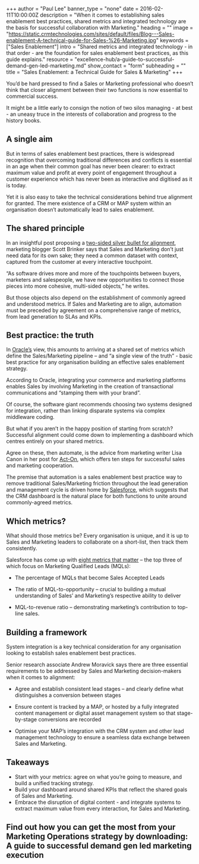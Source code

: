 +++
author = "Paul Lee"
banner_type = "none"
date = 2016-02-11T10:00:00Z
description = "When it comes to establishing sales enablement best practices, shared metrics and integrated technology are the basis for successful collaboration with Marketing."
heading = ""
image = "https://static.crmtechnologies.com/sites/default/files/Blog---Sales-enablement-A-technical-guide-for-Sales-%26-Marketing.jpg"
keywords = ["Sales Enablement"]
intro = "Shared metrics and integrated technology - in that order - are the foundation for sales enablement best practices, as this guide explains."
resource = "excellence-hub/a-guide-to-successful-demand-gen-led-marketing.md"
show_contact = "form"
subheading = ""
title = "Sales Enablement: a Technical Guide for Sales & Marketing"
+++

You’d be hard pressed to find a Sales or Marketing professional who doesn’t think that closer alignment between their two functions is now essential to commercial success.

It might be a little early to consign the notion of two silos managing - at best - an uneasy truce in the interests of collaboration and progress to the history books.

## A single aim

But in terms of sales enablement best practices, there is widespread recognition that overcoming traditional differences and conflicts is essential in an age when their common goal has never been clearer: to extract maximum value and profit at every point of engagement throughout a customer experience which has never been as interactive and digitised as it is today.

Yet it is also easy to take the technical considerations behind true alignment for granted. The mere existence of a CRM or MAP system within an organisation doesn’t automatically lead to sales enablement.

## The shared principle

In an insightful post proposing a [two-sided silver bullet for alignment](http://chiefmartec.com/2015/04/new-approach-challenge-salesmarketing-alignment/), marketing blogger Scott Brinker says that Sales and Marketing don’t just need data for its own sake; they need a common dataset with context, captured from the customer at every interactive touchpoint.

“As software drives more and more of the touchpoints between buyers, marketers and salespeople, we have new opportunities to connect those pieces into more cohesive, multi-sided objects,” he writes.

But those objects also depend on the establishment of commonly agreed and understood metrics. If Sales and Marketing are to align, automation must be preceded by agreement on a comprehensive range of metrics, from lead generation to SLAs and KPIs.

## Best practice: the truth

In [Oracle’s](https://www.oracle.com/marketingcloud/resources/sales-marketing-alignment.html) view, this amounts to arriving at a shared set of metrics which define the Sales/Marketing pipeline – and “a single view of the truth” - basic best practice for any organisation building an effective sales enablement strategy.

According to Oracle, integrating your commerce and marketing platforms enables Sales by involving Marketing in the creation of transactional communications and “stamping them with your brand”.

Of course, the software giant recommends choosing two systems designed for integration, rather than linking disparate systems via complex middleware coding.

But what if you aren’t in the happy position of starting from scratch? Successful alignment could come down to implementing a dashboard which centres entirely on your shared metrics.

Agree on these, then automate, is the advice from marketing writer Lisa Canon in her post for [Act-On](http://blog.act-on.com/2015/07/successful-sales-and-marketing-alignment-part-1-get-started/), which offers ten steps for successful sales and marketing cooperation.

The premise that automation is a sales enablement best practice way to remove traditional Sales/Marketing friction throughout the lead generation and management cycle is driven home by [Salesforce](http://www.salesforce.com/uk/socialsuccess/social-media-marketing/sales-and-marketing-alignment.jsp), which suggests that the CRM dashboard is the natural place for both functions to unite around commonly-agreed metrics.

## Which metrics?

What should those metrics be? Every organisation is unique, and it is up to Sales and Marketing leaders to collaborate on a short-list, then track them consistently.

Salesforce has come up with [eight metrics that matter](https://www.salesforce.com/uk/blog/2015/07/sales-marketing-alignment-metrics.html) – the top three of which focus on Marketing Qualified Leads (MQLs):

*   The percentage of MQLs that become Sales Accepted Leads

*   The ratio of MQL-to-opportunity – crucial to building a mutual understanding of Sales’ and Marketing’s respective ability to deliver

*   MQL-to-revenue ratio – demonstrating marketing’s contribution to top-line sales.

## Building a framework

System integration is a key technical consideration for any organisation looking to establish sales enablement best practices.

Senior research associate Andrew Moravick says there are three essential requirements to be addressed by Sales and Marketing decision-makers when it comes to alignment:

*   Agree and establish consistent lead stages – and clearly define what distinguishes a conversion between stages

*   Ensure content is tracked by a MAP, or hosted by a fully integrated content management or digital asset management system so that stage-by-stage conversions are recorded

*   Optimise your MAP’s integration with the CRM system and other lead management technology to ensure a seamless data exchange between Sales and Marketing.

## Takeaways

*   Start with your metrics: agree on what you’re going to measure, and build a unified tracking strategy.
*   Build your dashboard around shared KPIs that reflect the shared goals of Sales and Marketing.
*   Embrace the disruption of digital content - and integrate systems to extract maximum value from every interaction, for Sales and Marketing.

## Find out how you can get the most from your Marketing Operations strategy by downloading: A guide to successful demand gen led marketing execution